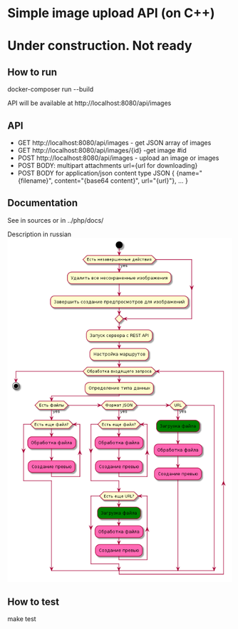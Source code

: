 # Simple image upload API (on C++) 
# Under construction. Not ready

## How to run

docker-composer run --build

API will be available at http://localhost:8080/api/images

## API

- GET http://localhost:8080/api/images - get JSON array of images
- GET http://localhost:8080/api/images/{id} -get image #id
- POST http://localhost:8080/api/images - upload an image or images
- POST BODY:
  multipart attachments
  url={url for downloading}
- POST BODY for application/json content type
  JSON {
    {name="{filename}",
     content="{base64 content}",
     url="{url}"}, ...
  }

## Documentation

See in sources or in ../php/docs/

Description in russian
![How it works](../php/docs/main.png)

## How to test

make test
